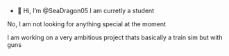 - 👋 Hi, I’m @SeaDragon05
I am curretly a student

No, I am not looking for anything special at the moment

I am working on a very ambitious project thats basically a train sim but with guns

<!---
SeaDragon05/SeaDragon05 is a ✨ special ✨ repository because its `README.md` (this file) appears on your GitHub profile.
You can click the Preview link to take a look at your changes.
--->
